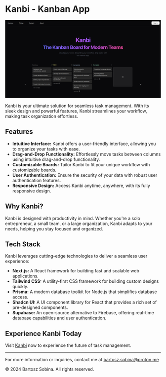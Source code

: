 # Kanbi - Kanban App

![](screenshot.png)

Kanbi is your ultimate solution for seamless task management. With its sleek design and powerful features, Kanbi streamlines your workflow, making task organization effortless.

## Features

- **Intuitive Interface:** Kanbi offers a user-friendly interface, allowing you to organize your tasks with ease.
- **Drag-and-Drop Functionality:** Effortlessly move tasks between columns using intuitive drag-and-drop functionality.
- **Customizable Boards:** Tailor Kanbi to fit your unique workflow with customizable boards.
- **User Authentication:** Ensure the security of your data with robust user authentication features.
- **Responsive Design:** Access Kanbi anytime, anywhere, with its fully responsive design.

## Why Kanbi?

Kanbi is designed with productivity in mind. Whether you're a solo entrepreneur, a small team, or a large organization, Kanbi adapts to your needs, helping you stay focused and organized.

## Tech Stack

Kanbi leverages cutting-edge technologies to deliver a seamless user experience:

- **Next.js:** A React framework for building fast and scalable web applications.
- **Tailwind CSS:** A utility-first CSS framework for building custom designs quickly.
- **Prisma:** A modern database toolkit for Node.js that simplifies database access.
- **Shadcn UI:** A UI component library for React that provides a rich set of pre-designed components.
- **Supabase:** An open-source alternative to Firebase, offering real-time database capabilities and user authentication.

## Experience Kanbi Today

Visit [Kanbi](https://www.kanbi.vercel.app) now to experience the future of task management.

---

For more information or inquiries, contact me at bartosz.sobina@proton.me

© 2024 Bartosz Sobina. All rights reserved.
